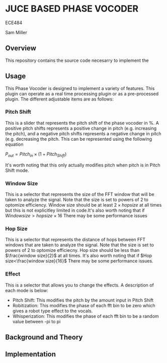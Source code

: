 # JUCE BASED PHASE VOCODER
ECE484

Sam Miller

## Overview

This repository contains the source code necesarry to implement the 

## Usage
This Phase Vocoder is designed to implement a variety of features. This plugin can operate as a real time processing plugin or as a pre-processed plugin. The different adjustable items are as follows:

### Pitch Shift
This is a slider that represents the pitch shift of the phase vocoder in %. A positive pitch shifts represents a positive change in pitch (e.g. increasing the pitch), and a negative pitch shifts represents a negative change in pitch (e.g. decreasing the pitch.
This can be represented using the following  equation

$P_{out} = Pitch_{in}\times(1+Pitch_{Shift})$

It's worth noting that this only actually modifies pitch when pitch is in Pitch Shift mode.
### Window Size
This is a selector that represents the size of the FFT window that will be taken to analyze the signal. Note that the size is set to powers of 2 to optomize efficiency. Window size should be at 
least $2\times hop size$ at all times but this is not explicitley limited in code.It's also worth noting that if $Window size>hop size \times 16$ There may be some performance issues

### Hop Size
This is a selector that represents the distance of hops between FFT windows that are taken to analyze the signal. Note that the size is set to powers of 2 to optomize efficiecny. Hop size should be
less than $\frac{window size}{2}$ at all times. It's also worth noting that if $Hop size<\frac{window size}{16}$ There may be some performance issues.

### Effect
This is a selector that allows you to change the effects. A description of each mode is below:
- Pitch Shift: This modifies the pitch by the amount input in Pitch Shift
- Robitization: This modifies the phase of each fft bin to be zero which gives a robot type effect to the vocals.
- Whisperization: This modifies the phase of each fft bin to be a random value between -pi to pi

## Background and Theory

## Implementation

